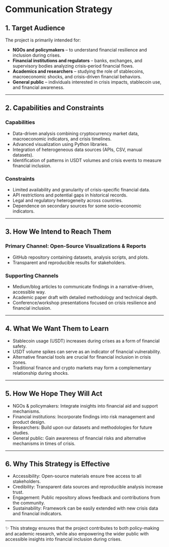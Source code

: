 # Communication Strategy

## 1. Target Audience

The project is primarily intended for:

- **NGOs and policymakers** – to understand financial resilience and inclusion
  during crises.  
- **Financial institutions and regulators** – banks, exchanges, and supervisory
  bodies analyzing crisis-period financial flows.  
- **Academics and researchers** – studying the role of stablecoins,
  macroeconomic shocks, and crisis-driven financial behaviors.  
- **General public** – individuals interested in crisis impacts, stablecoin use,
  and financial awareness.  

---

## 2. Capabilities and Constraints

### Capabilities

- Data-driven analysis combining cryptocurrency market data, macroeconomic
  indicators, and crisis timelines.  
- Advanced visualization using Python libraries.  
- Integration of heterogeneous data sources (APIs, CSV, manual datasets).  
- Identification of patterns in USDT volumes and crisis events to measure
  financial inclusion.  

### Constraints

- Limited availability and granularity of crisis-specific financial data.  
- API restrictions and potential gaps in historical records.  
- Legal and regulatory heterogeneity across countries.  
- Dependence on secondary sources for some socio-economic indicators.  

---

## 3. How We Intend to Reach Them

### Primary Channel: Open-Source Visualizations & Reports

- GitHub repository containing datasets, analysis scripts, and plots.  
- Transparent and reproducible results for stakeholders.  

### Supporting Channels

- Medium/blog articles to communicate findings in a narrative-driven,
  accessible way.  
- Academic paper draft with detailed methodology and technical depth.  
- Conference/workshop presentations focused on crisis resilience and financial
  inclusion.  

---

## 4. What We Want Them to Learn

- Stablecoin usage (USDT) increases during crises as a form of financial
  safety.  
- USDT volume spikes can serve as an indicator of financial vulnerability.  
- Alternative financial tools are crucial for financial inclusion in crisis
  zones.  
- Traditional finance and crypto markets may form a complementary relationship
  during shocks.  

---

## 5. How We Hope They Will Act

- NGOs & policymakers: Integrate insights into financial aid and support
  mechanisms.  
- Financial institutions: Incorporate findings into risk management and product
  design.  
- Researchers: Build upon our datasets and methodologies for future studies.  
- General public: Gain awareness of financial risks and alternative mechanisms
  in times of crisis.  

---

## 6. Why This Strategy is Effective

- Accessibility: Open-source materials ensure free access to all stakeholders.  
- Credibility: Transparent data sources and reproducible analysis increase
  trust.  
- Engagement: Public repository allows feedback and contributions from the
  community.  
- Sustainability: Framework can be easily extended with new crisis data and
  financial indicators.  

---

✨ This strategy ensures that the project contributes to both policy-making and
academic research, while also empowering the wider public with accessible
insights into financial inclusion during crises.
